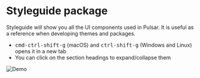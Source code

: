 # Styleguide package

Styleguide will show you all the UI components used in Pulsar. It is useful as a reference when developing themes and packages.

* <kbd>cmd-ctrl-shift-g</kbd> (macOS) and <kbd>ctrl-shift-g</kbd> (Windows and Linux) opens it in a new tab
* You can click on the section headings to expand/collapse them

![Demo](https://cloud.githubusercontent.com/assets/378023/15767543/ccecf9bc-2983-11e6-9c5e-d228d39f52b0.png)

